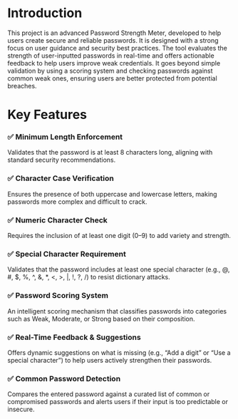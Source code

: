 # Introduction

This project is an advanced Password Strength Meter, developed to help users create secure and reliable passwords. It is designed with a strong focus on user guidance and security best practices. The tool evaluates the strength of user-inputted passwords in real-time and offers actionable feedback to help users improve weak credentials. It goes beyond simple validation by using a scoring system and checking passwords against common weak ones, ensuring users are better protected from potential breaches.

# Key Features
### ✅ Minimum Length Enforcement
Validates that the password is at least 8 characters long, aligning with standard security recommendations.

### ✅ Character Case Verification
Ensures the presence of both uppercase and lowercase letters, making passwords more complex and difficult to crack.

### ✅ Numeric Character Check
Requires the inclusion of at least one digit (0–9) to add variety and strength.

### ✅ Special Character Requirement
Validates that the password includes at least one special character (e.g., @, #, $, %, ^, &, *, <, >, |, !, ?, /) to resist dictionary attacks.

### ✅ Password Scoring System
An intelligent scoring mechanism that classifies passwords into categories such as Weak, Moderate, or Strong based on their composition.

### ✅ Real-Time Feedback & Suggestions
Offers dynamic suggestions on what is missing (e.g., “Add a digit” or “Use a special character”) to help users actively strengthen their passwords.

### ✅ Common Password Detection
Compares the entered password against a curated list of common or compromised passwords and alerts users if their input is too predictable or insecure.
